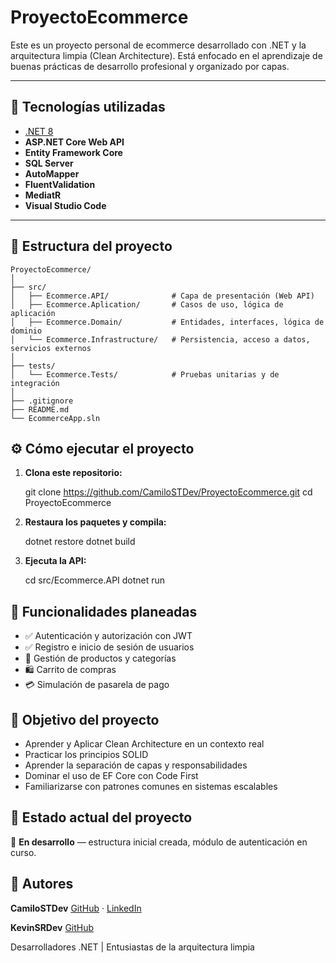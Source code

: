 # ProyectoEcommerce
Este es un proyecto personal de ecommerce desarrollado con .NET y la arquitectura limpia (Clean Architecture). Está enfocado en el aprendizaje de buenas prácticas de desarrollo profesional y organizado por capas.

---

## 🚀 Tecnologías utilizadas

- [.NET 8](https://dotnet.microsoft.com/en-us/download)
- **ASP.NET Core Web API**
- **Entity Framework Core**
- **SQL Server**
- **AutoMapper**
- **FluentValidation**
- **MediatR**
- **Visual Studio Code**

---

## 📁 Estructura del proyecto

```plaintext
ProyectoEcommerce/
│
├── src/
│   ├── Ecommerce.API/              # Capa de presentación (Web API)
│   ├── Ecommerce.Aplication/       # Casos de uso, lógica de aplicación
│   ├── Ecommerce.Domain/           # Entidades, interfaces, lógica de dominio
│   └── Ecommerce.Infrastructure/   # Persistencia, acceso a datos, servicios externos
│
├── tests/
│   └── Ecommerce.Tests/            # Pruebas unitarias y de integración
│
├── .gitignore
├── README.md
└── EcommerceApp.sln
```

## ⚙️ Cómo ejecutar el proyecto

1. **Clona este repositorio:**
   
   git clone https://github.com/CamiloSTDev/ProyectoEcommerce.git
   cd ProyectoEcommerce
   

2. **Restaura los paquetes y compila:**
   
   dotnet restore
   dotnet build
   

3. **Ejecuta la API:**
   
   cd src/Ecommerce.API
   dotnet run
   

## 🧱 Funcionalidades planeadas

- ✅ Autenticación y autorización con JWT
- ✅ Registro e inicio de sesión de usuarios
- 🛒 Gestión de productos y categorías
- 🛍️ Carrito de compras
- 💳 Simulación de pasarela de pago

## 🧠 Objetivo del proyecto

- Aprender y Aplicar Clean Architecture en un contexto real
- Practicar los principios SOLID
- Aprender la separación de capas y responsabilidades
- Dominar el uso de EF Core con Code First
- Familiarizarse con patrones comunes en sistemas escalables

## 📌 Estado actual del proyecto

🚧 **En desarrollo** — estructura inicial creada, módulo de autenticación en curso.

## 👤 Autores

**CamiloSTDev**
[GitHub](https://github.com/CamiloSTDev) · [LinkedIn](www.linkedin.com/in/camilo-totena-964b93311)

**KevinSRDev**
[GitHub](https://github.com/KevinSRDev)

Desarrolladores .NET | Entusiastas de la arquitectura limpia  
